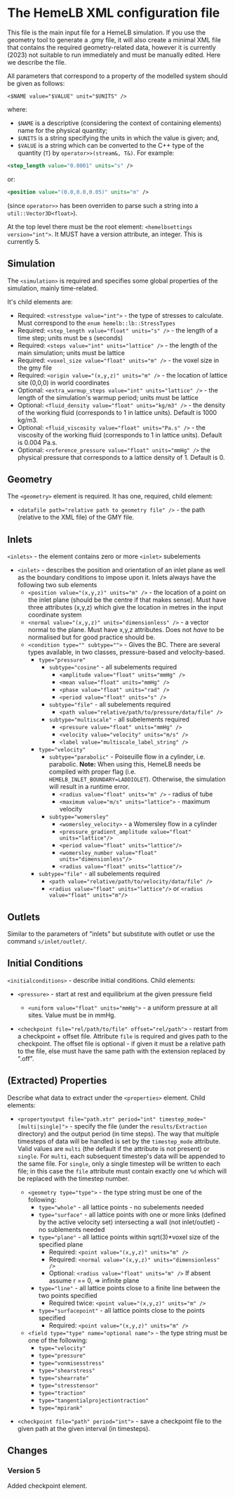 # The HemeLB XML configuration file

This file is the main input file for a HemeLB simulation. If you use
the geometry tool to generate a .gmy file, it will also create a
minimal XML file that contains the required geometry-related data,
however it is currently (2023) not suitable to run immediately and
must be manually edited. Here we describe the file.

All parameters that correspond to a property of the modelled system
should be given as follows:

    <$NAME value="$VALUE" unit="$UNITS" />
where:
 * `$NAME` is a descriptive (considering the context of containing
   elements) name for the physical quantity;
 * `$UNITS` is a string specifying the units in which the value is
   given; and,
 * `$VALUE` is a string which can be converted to the C++ type of the
   quantity (`T`) by `operator>>(stream&, T&)`. For example:
```xml
<step_length value="0.0001" units="s" />
```
or:
```xml
<position value="(0.0,0.0,0.05)" units="m" />
```
   (since `operator>>` has been overriden to parse such a string into
   a `util::Vector3D<float>`).

At the top level there must be the root element: `<hemelbsettings
version="int">`. It MUST have a version attribute, an integer. This is
currently 5.

## Simulation
The `<simulation>` is required and specifies some global properties of
the simulation, mainly time-related.

It's child elements are:
* Required: `<stresstype value="int">` - the type of stresses to calculate. Must correspond to the `enum hemelb::lb::StressTypes`
* Required: `<step_length value="float" units="s" />` - the length of a time step; units must be s (seconds)
* Required: `<steps value="int" units="lattice" />` - the length of the main simulation; units must be lattice
* Required: `<voxel_size value="float" units="m" />` - the voxel size in the gmy file
* Required: `<origin value="(x,y,z)" units="m" />` - the location of lattice site (0,0,0) in world coordinates 
* Optional: `<extra_warmup_steps value="int" units="lattice" />` - the length of the simulation's warmup period; units must be lattice
* Optional: `<fluid_density value="float" units="kg/m3" />` - the
  density of the working fluid (corresponds to 1 in lattice
  units). Default is 1000 kg/m3.
* Optional: `<fluid_viscosity value="float" units="Pa.s" />` - the
  viscosity of the working fluid (corresponds to 1 in lattice
  units). Default is 0.004 Pa.s.
* Optional: `<reference_pressure value="float" units="mmHg" />` the
  physical pressure that corresponds to a lattice density
  of 1. Default is 0.


## Geometry
The `<geometry>` element is required. It has one, required, child element:
* `<datafile path="relative path to geometry file" />` - the path
  (relative to the XML file) of the GMY file.
  
## Inlets
`<inlets>` - the element contains zero or more `<inlet>` subelements

* `<inlet>` - describes the position and orientation of an inlet plane
  as well as the boundary conditions to impose upon it. Inlets always
  have the following two sub elements
  * `<position value="(x,y,z)" units="m" />` - the location of a point
    on the inlet plane (should be the centre if that makes
    sense). Must have three attributes (x,y,z) which give the location
    in metres in the input coordinate system
  * `<normal value="(x,y,z)" units="dimensionless" />` - a vector
    normal to the plane. Must have x,y,z attributes. Does not *have*
    to be normalised but for good practice should be.
  * `<condition type="" subtype="">` - Gives the BC. There are several
    types available, in two classes, pressure-based and
    velocity-based.
    * `type="pressure"`
      * `subtype="cosine"` - all subelements required
	    * `<amplitude value="float" units="mmHg" />`
		* `<mean value="float" units="mmHg" />`
        * `<phase value="float" units="rad" />`
        * `<period value="float" units="s" />`
	  * `subtype="file"` - all subelements required
	    * `<path value="relative/path/to/pressure/data/file" />`
	  * `subtype="multiscale"` - all subelements required
	    * `<pressure value="float" units="mmHg" />`
        * `<velocity value="velocity" units="m/s" />`
        * `<label value="multiscale_label_string" />`
    * `type="velocity"`
      * `subtype="parabolic"` - Poiseuille flow in a cylinder, i.e. parabolic. **Note:** When using this, HemeLB needs be compiled with proper flag (i.e. `HEMELB_INLET_BOUNDARY=LADDIOLET`). Otherwise, the simulation will result in a runtime error.
		* `<radius value="float" units="m" />` -  radius of tube
		* `<maximum value="m/s" units="lattice">` -  maximum velocity
	  * `subtype="womersley"`
		* `<womersley_velocity>` - a Womersley flow in a cylinder
		* `<pressure_gradient_amplitude value="float" units="lattice"/>`
        * `<period value="float" units="lattice"/>`
        * `<womersley_number value="float" units="dimensionless"/>`
        * `<radius value="float" units="lattice"/>`
    * `subtype="file"` - all subelements required
        * `<path value="relative/path/to/velocity/data/file" />`
        * `<radius value="float" units="lattice"/>` or `<radius value="float" units="m"/>`

## Outlets
Similar to the parameters of "inlets" but substitute with outlet or use the command `s/inlet/outlet/`.

## Initial Conditions
`<initialconditions>` - describe initial conditions. Child elements:

* `<pressure>` - start at rest and equilibrium at the given pressure
  field
  * `<uniform value="float" units="mmHg">` - a uniform pressure at all
    sites. Value must be in mmHg.

* `<checkpoint file="rel/path/to/file" offset="rel/path">` - restart from a
  checkpoint + offset file. Attribute `file` is required and gives
  path to the checkpoint. The offset file is optional - if given it
  must be a relative path to the file, else must have the same path with
  the extension replaced by ".off".

## (Extracted) Properties
Describe what data to extract under the `<properties>` element. Child elements:

* `<propertyoutput file="path.xtr" period="int"
  timestep_mode="[multi|single]">` - specify the file (under the
  `results/Extraction` directory) and the output period (in time
  steps). The way that multiple timesteps of data will be handled is
  set by the `timestep_mode` attribute. Valid values are `multi` (the
  default if the attribute is not present) or `single`. For `multi`,
  each subsequent timestep's data will be appended to the same
  file. For `single`, only a single timestep will be written to each
  file; in this case the `file` attribute must contain exactly one
  `%d` which will be replaced with the timestep number.
  - `<geometry type="type">` - the type string must be one of the following:
    + `type="whole"` - all lattice points - no subelements needed
	+ `type="surface"` - all lattice points with one or more links
      (defined by the active velocity set) intersecting a wall (not
      inlet/outlet) - no sublements needed
    + `type="plane"` - all lattice points within sqrt(3)*voxel size of the specified plane
      * Required: `<point value="(x,y,z)" units="m" />`
      * Required: `<normal value="(x,y,z)" units="dimensionless" />`
      * Optional: `<radius value="float" units="m" />` If absent assume r == 0, => infinite plane
    + `type="line"` - all lattice points close to a finite line between the two points specified
      * Required twice: `<point value="(x,y,z)" units="m" />`
    + `type="surfacepoint"` - all lattice points close to the points specified
      * Required: `<point value="(x,y,z)" units="m" />`
  - `<field type="type" name="optional name">` - the type string must be one of the following:
    + `type="velocity"`
    + `type="pressure"`
    + `type="vonmisesstress"`
    + `type="shearstress"`
    + `type="shearrate"`
    + `type="stresstensor"`
    + `type="traction"`
    + `type="tangentialprojectiontraction"`
    + `type="mpirank"`

* `<checkpoint file="path" period="int">` - save a checkpoint file to
  the given path at the given interval (in timesteps).

## Changes

### Version 5

Added checkpoint element.
